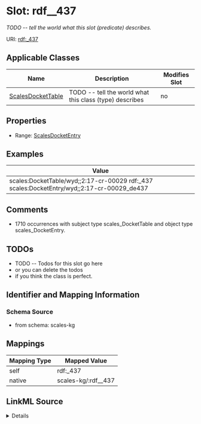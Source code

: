 

# Slot: rdf__437


_TODO -- tell the world what this slot (predicate) describes._





URI: [rdf:_437](http://www.w3.org/1999/02/22-rdf-syntax-ns#_437)



<!-- no inheritance hierarchy -->





## Applicable Classes

| Name | Description | Modifies Slot |
| --- | --- | --- |
| [ScalesDocketTable](../classes/ScalesDocketTable.md) | TODO -- tell the world what this class (type) describes |  no  |







## Properties

* Range: [ScalesDocketEntry](../classes/ScalesDocketEntry.md)






## Examples

| Value |
| --- |
| scales:DocketTable/wyd;;2:17-cr-00029 rdf:_437 scales:DocketEntry/wyd;;2:17-cr-00029_de437 |

## Comments

* 1710 occurrences with subject type scales_DocketTable and object type scales_DocketEntry.

## TODOs

* TODO -- Todos for this slot go here
* or you can delete the todos
* if you think the class is perfect.

## Identifier and Mapping Information







### Schema Source


* from schema: scales-kg




## Mappings

| Mapping Type | Mapped Value |
| ---  | ---  |
| self | rdf:_437 |
| native | scales-kg/:rdf__437 |




## LinkML Source

<details>
```yaml
name: rdf__437
description: TODO -- tell the world what this slot (predicate) describes.
todos:
- TODO -- Todos for this slot go here
- or you can delete the todos
- if you think the class is perfect.
comments:
- 1710 occurrences with subject type scales_DocketTable and object type scales_DocketEntry.
examples:
- value: scales:DocketTable/wyd;;2:17-cr-00029 rdf:_437 scales:DocketEntry/wyd;;2:17-cr-00029_de437
from_schema: scales-kg
rank: 1000
slot_uri: rdf:_437
alias: rdf__437
domain_of:
- scales_DocketTable
range: scales_DocketEntry

```
</details>